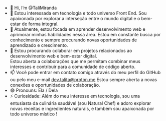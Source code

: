 - 👋 Hi, I’m @TaliMiranda
- 👀 Estou interessada em tecnologia e todo universo Front End. Sou apaixonada por explorar a interseção entre o mundo digital e o bem-estar de forma integral.
- 🌱 Atualmente, estou focada em aprender desenvolvimento web e aprimorar minhas habilidades nessa área. 
     Estou em constante busca por conhecimento e sempre procurando novas oportunidades de aprendizado e crescimento.
- 💞️ Estou procurando colaborar em projetos relacionados ao desenvolvimento web e bem-estar digital.  
     Estou aberta a colaborações que me permitam combinar meus interesses e contribuir para a comunidade de código aberto.
- 📫 Você pode entrar em contato comigo através do meu perfil do GitHub ou pelo meu e-mail dev.talita@proton.me 
     Estou sempre aberta a novas conexões e oportunidades de colaboração.
- 😄 Pronouns: Ela / Dela
- ⚡ Curiosidade: Além do meu interesse em tecnologia, sou uma entusiasta da culinária saudável (sou Natural Chef) e adoro explorar novas receitas e ingredientes naturais, e também sou
     apaixonada por todo universo místico !

